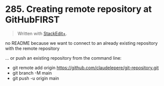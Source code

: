 # 285. Creating remote repository at GitHubFIRST


> Written with [StackEdit+](https://stackedit.net/).


no README because we want to connect to an already existing repository with the remote repository

... or push an existing repository from the command line:
- git remote add origin https://github.com/claudelepere/git-repository.git
- git branch -M main
- git push -u origin main




<!--stackedit_data:
eyJoaXN0b3J5IjpbNTkzNzE3NDcxLDE1NDg1MDUwODFdfQ==
-->